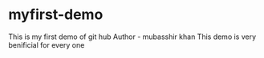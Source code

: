 # myfirst-demo
This is my first demo of git hub
Author - mubasshir khan
This demo is very benificial for every one
